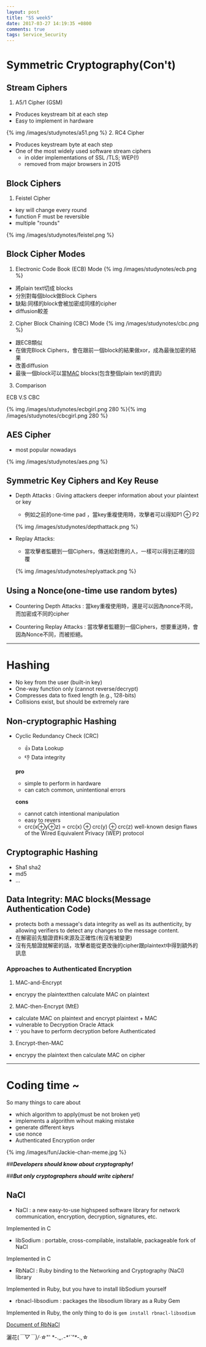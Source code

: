 ```yaml
---
layout: post
title: "SS week5"
date: 2017-03-27 14:19:35 +0800
comments: true
tags: Service_Security
---
```


# Symmetric Cryptography(Con't)

<!--more-->

## Stream Ciphers

1. A5/1 Cipher (GSM)
  - Produces keystream bit at each step
  - Easy to implement in hardware

  {% img /images/studynotes/a51.png %}
2. RC4 Cipher

  - Produces keystream byte at each step
  - One of the most widely used software stream ciphers
    - in older implementations of SSL /TLS; WEP(!)
    - removed from major browsers in 2015

## Block Ciphers

1. Feistel Cipher
  - key will change every round
  - function F must be reversible
  - multiple "rounds"

{% img /images/studynotes/feistel.png %}

## Block Cipher Modes

1. Electronic Code Book (ECB) Mode
  {% img /images/studynotes/ecb.png %}
  - 將plain text切成 blocks
  - 分別對每個block做Block Ciphers
  - 缺點:同樣的block會被加密成同樣的cipher
  - diffusion較差
2. Cipher Block Chaining (CBC) Mode
  {% img /images/studynotes/cbc.png %}
  - 跟ECB類似
  - 在做完Block Ciphers，會在跟前一個block的結果做xor，成為最後加密的結果
  - 改善diffusion
  - 最後一個block可以當[MAC](#data-integrity-mac-blocksmessage-authentication-code) blocks(包含整個plain text的資訊)
3. Comparison

  ECB   V.S  CBC

  {% img /images/studynotes/ecbgirl.png 280 %}{% img /images/studynotes/cbcgirl.png 280 %}

## AES Cipher
- most popular nowadays

{% img /images/studynotes/aes.png %}

## Symmetric Key Ciphers and Key Reuse

- Depth Attacks : Giving attackers deeper information about your plaintext or key
  - 例如之前的one-time pad ，當key重複使用時，攻擊者可以得知P1 ⊕ P2

  {% img /images/studynotes/depthattack.png %}

- Replay Attacks:
  - 當攻擊者監聽到一個Ciphers，傳送給對應的人，一樣可以得到正確的回覆

  {% img /images/studynotes/replyattack.png %}

## Using a Nonce(one-time use random bytes)

  - Countering Depth Attacks :
  當key重複使用時，還是可以因為nonce不同，而加密成不同的cipher

  - Countering Replay Attacks :
  當攻擊者監聽到一個Ciphers，想要重送時，會因為Nonce不同，而被拒絕。


---

# Hashing

- No key from the user (built-in key)
- One-way function only (cannot reverse/decrypt)
- Compresses data to fixed length (e.g., 128-bits)
- Collisions exist, but should be extremely rare

## Non-cryptographic Hashing

- Cyclic Redundancy Check (CRC)
  - 👍 Data Lookup
  - 👎 Data integrity

  **pro**

  - simple to perform in hardware
  - can catch common, unintentional errors

  **cons**

  - cannot catch intentional manipulation
  - easy to revers
  - crc(x⊕y⊕z) = crc(x) ⊕ crc(y) ⊕ crc(z)
    well-known design flaws of the Wired Equivalent Privacy (WEP) protocol

## Cryptographic Hashing
  - Sha1 sha2
  - md5
  - ...

## Data Integrity: MAC blocks(Message Authentication Code)
- protects both a message's data integrity as well as its authenticity, by allowing verifiers to detect any changes to the message content.
- 在解密前先驗證資料來源及正確性(有沒有被變更)
- 沒有先驗證就解密的話，攻擊者能從更改後的cipher跟plaintext中得到額外的訊息

### Approaches to Authenticated Encryption

1. MAC-and-Encrypt
- encrypy the plaintextthen calculate MAC on plaintext
2. MAC-then-Encrypt (MtE)
- calculate MAC on plaintext and encrypt plaintext + MAC
- vulnerable to Decryption Oracle Attack
- ∵ you have to perform decryption before Authenticated
3. Encrypt-then-MAC
- encrypy the plaintext then calculate MAC on cipher

---

# Coding time ~

So many things to care about

- which algorithm to apply(must be not broken yet)
- implements a algorithm wihout making mistake
- generate different keys
- use nonce
- Authenticated Encryption order

{% img /images/fun/Jackie-chan-meme.jpg %}

##***Developers should know about cryptography!***

##***But only cryptographers should write ciphers!***

## NaCl

- NaCl : a new easy-to-use highspeed software library for network communication, encryption, decryption, signatures, etc.

Implemented in C

- libSodium :  portable, cross-compilable, installable, packageable fork of NaCl

Implemented in C

- RbNaCl : Ruby binding to the Networking and Cryptography (NaCl) library

Implemented in Ruby, but you have to install libSodium yourself

- rbnacl-libsodium : packages the libsodium library as a Ruby Gem

Implemented in Ruby, the only thing to do is
``` gem install rbnacl-libsodium ```

[Document of RbNaCl](https://github.com/cryptosphere/rbnacl/wiki)

灑花(*￣▽￣)/‧☆*"' \*-.,_,.-\*'`"*-.,_☆